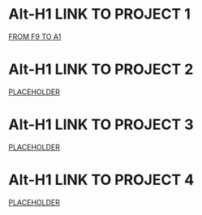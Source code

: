 Alt-H1 LINK TO PROJECT 1
=========================
[FROM F9 TO A1](https://zqlimy17.github.io/from-f9-to-a1/)

Alt-H1 LINK TO PROJECT 2
=========================
[PLACEHOLDER](https://zqlimy17.github.io/from-f9-to-a1/)

Alt-H1 LINK TO PROJECT 3
=========================
[PLACEHOLDER](https://zqlimy17.github.io/from-f9-to-a1/)

Alt-H1 LINK TO PROJECT 4
=========================
[PLACEHOLDER](https://zqlimy17.github.io/from-f9-to-a1/)


